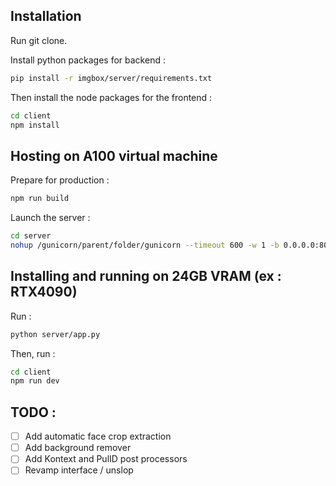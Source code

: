 ## Installation

Run git clone.

Install python packages for backend :

```bash
pip install -r imgbox/server/requirements.txt
```
Then install the node packages for the frontend :

```bash
cd client
npm install
```

## Hosting on A100 virtual machine

Prepare for production :

```bash
npm run build
```

Launch the server : 

```bash
cd server
nohup /gunicorn/parent/folder/gunicorn --timeout 600 -w 1 -b 0.0.0.0:8080 app:app
```

## Installing and running on 24GB VRAM (ex : RTX4090)

Run :

```bash 
python server/app.py
```

Then, run :

```bash
cd client
npm run dev
```

## TODO :

- [ ] Add automatic face crop extraction
- [ ] Add background remover
- [ ] Add Kontext and PulID post processors
- [ ] Revamp interface / unslop
